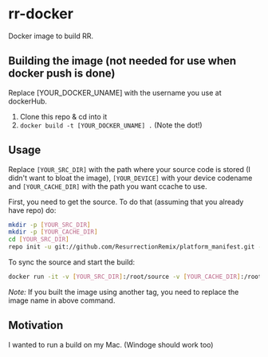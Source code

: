 # rr-docker

Docker image to build RR.

## Building the image (not needed for use when docker push is done)

Replace [YOUR_DOCKER_UNAME] with the username you use at dockerHub.

1. Clone this repo & cd into it
2. `docker build -t [YOUR_DOCKER_UNAME] .` (Note the dot!)

## Usage

Replace `[YOUR_SRC_DIR]` with the path where your source code is stored (I didn't want to bloat the image), `[YOUR_DEVICE]` with your device codename and `[YOUR_CACHE_DIR]` with the path you want ccache to use.

First, you need to get the source. To do that (assuming that you already have repo) do:

```bash
mkdir -p [YOUR_SRC_DIR]
mkdir -p [YOUR_CACHE_DIR]
cd [YOUR_SRC_DIR]
repo init -u git://github.com/ResurrectionRemix/platform_manifest.git -b marshmallow
```

To sync the source and start the build:

```bash
docker run -it -v [YOUR_SRC_DIR]:/root/source -v [YOUR_CACHE_DIR]:/root/cache -e "DEVICE=[YOUR_DEVICE]" lerk/rr-docker
```

*Note:* If you built the image using another tag, you need to replace the image name in above command.

## Motivation

I wanted to run a build on my Mac. (Windoge should work too)
